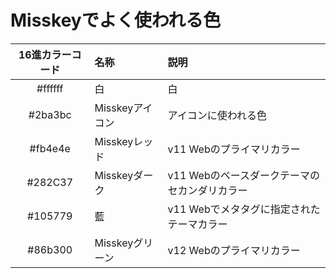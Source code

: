 # Misskeyでよく使われる色

| 16進カラーコード | 名称            | 説明                                              |
|:----------------:|:----------------|:--------------------------------------------------|
| #ffffff          | 白              | 白                                                |
| #2ba3bc          | Misskeyアイコン | アイコンに使われる色                              |
| #fb4e4e          | Misskeyレッド   | v11 Webのプライマリカラー                         |
| #282C37          | Misskeyダーク   | v11 Webのベースダークテーマのセカンダリカラー     |
| #105779          | 藍              | v11 Webでメタタグに指定されたテーマカラー         |
| #86b300          | Misskeyグリーン | v12 Webのプライマリカラー                         |
